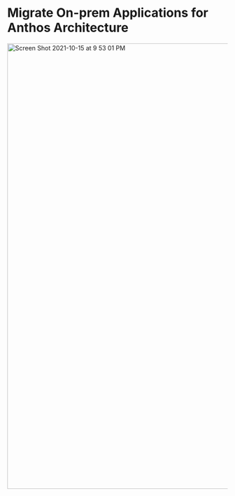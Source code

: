 # Migrate On-prem Applications for Anthos Architecture
<img width="1019" alt="Screen Shot 2021-10-15 at 9 53 01 PM" src="https://user-images.githubusercontent.com/40435982/137569129-d4290ffd-47de-41aa-b94f-454d29f9e523.png">

